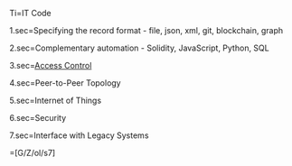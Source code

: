 Ti=IT Code

1.sec=Specifying the record format - file, json, xml, git, blockchain, graph

2.sec=Complementary automation - Solidity, JavaScript, Python, SQL

3.sec=<a href="index.php?action=source&file=S/About/Conference/Stack/Share_0.md">Access Control</a>

4.sec=Peer-to-Peer Topology

5.sec=Internet of Things

6.sec=Security

7.sec=Interface with Legacy Systems

=[G/Z/ol/s7]
